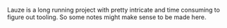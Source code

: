 Lauze is a long running project with pretty intricate and time consuming to figure out tooling. So some notes might make sense to be made here.